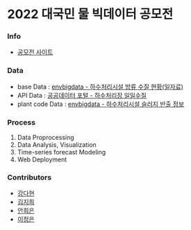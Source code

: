 # 2022 대국민 물 빅데이터 공모전
### Info
* [공모전 사이트](https://www.water.or.kr/infomation/publication/publicSubscriptionInfo.do?seq=1953&p_group_seq=1846&menu_mode=2>)

### Data
* base Data : [envbigdata - 하수처리시설 방류 수질 현황(일자료)](https://www.bigdata-environment.kr/user/data_market/detail.do?id=c57d3b60-38bb-11ea-be28-4fa0eb812a46)
* API Data : [공공데이터 포털 - 하수처리장 일일수질](https://www.data.go.kr/tcs/dss/selectApiDataDetailView.do?publicDataPk=15040387)
* plant code Data : [envbigdata - 하수처리시설 슬러지 반출 정보](https://www.bigdata-environment.kr/user/data_market/detail.do?id=c6697020-38bb-11ea-be28-4fa0eb812a46)


### Process
1. Data Proprocessing
2. Data Analysis, Visualization
3. Time-series forecast Modeling
4. Web Deployment


### Contributors
* [강다현](https://github.com/DahyeonKang)
* [김지희](https://github.com/chohu-boraaaa)
* [안희은](https://github.com/AnNion0)
* [이정은](https://github.com/Daily-MR)
